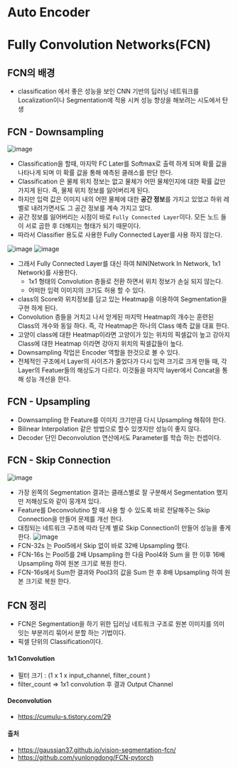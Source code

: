 # Auto Encoder

# Fully Convolution Networks(FCN)

## FCN의 배경
- classification 에서 좋은 성능을 보인 CNN 기반의 딥러닝 네트워크를 Localization이나 Segmentation에 적용 시켜 성능 향상을 해보려는 시도에서 탄생
  
## FCN - Downsampling
![image](https://gaussian37.github.io/assets/img/vision/segmentation/fcn/0.png)
- Classification을 할때, 마지막 FC Later를 Softmax로 출력 하게 되며 확률 값을 나타나게 되며 이 확률 값을 통해 예측된 클래스를 판단 한다.
- Classification 은 물체 위치 정보는 없고 물체가 어떤 물체인지에 대한 확률 값만 가지게 된다. 즉, 물체 위치 정보를 잃어버리게 된다.
- 하지만 입력 값은 이미지 내의 어떤 물체에 대한 **공간 정보**를 가지고 있었고 하위 레벨로 내려가면서도 그 공간 정보를 계속 가지고 있다.
- 공간 정보를 잃어버리는 시점이 바로 ``Fully Connected Layer``이다. 모든 노드 들이 서로 곱한 후 더해지는 형태가 되기 때문이다.
- 따라서 Classifier 용도로 사용한 Fully Connected Layer를 사용 하지 않는다.

![image](https://img1.daumcdn.net/thumb/R1280x0/?scode=mtistory2&fname=https%3A%2F%2Fblog.kakaocdn.net%2Fdn%2FdFCrua%2FbtqBBU4VRCv%2FSUGo2pXb9ERNo935sztYwK%2Fimg.png)
![image](https://img1.daumcdn.net/thumb/R1280x0/?scode=mtistory2&fname=https%3A%2F%2Fblog.kakaocdn.net%2Fdn%2Fb2MgcT%2FbtqBzPXN4P5%2FWk5vz6y3KZ5BsK61heOtY1%2Fimg.png)
- 그래서 Fully Connected Layer를 대신 하여 NIN(Network In Network, 1x1 Network)를 사용한다.
  - 1x1 형태의 Convolution 층들로 전환 하면서 위치 정보가 손실 되지 않는다. 
  - 어떠한 입력 이미지의 크기도 허용 할 수 있다.
- class의 Score와 위치정보를 담고 있는 Heatmap을 이용하여 Segmentation을 구현 하게 된다.
- Convolution 층들을 거치고 나서 얻게된 마지막 Heatmap의 개수는 훈련된 Class의 개수와 동일 하다. 즉, 각 Heatmap은 하나의 Class 예측 값을 대표 한다.
- 고양이 class에 대한 Heatmap이라면 고양이가 있는 위치의 픽셀값이 높고 강아지 Class에 대한 Heatmap 이라면 강아지 위치의 픽셀값들이 높다.
- Downsampling 작업은 Encoder 역할을 한것으로 볼 수 있다. 
- 전체적인 구조에서 Layer의 사이즈가 줄었다가 다시 입력 크기로 크게 만들 때, 각 Layer의 Featuer들의 해상도가 다르다. 이것들을 마지막 layer에서 Concat을 통해 성능 개선을 한다.


## FCN - Upsampling
- Downsampling 한 Feature를 이미지 크기만큼 다시 Upsampling 해줘야 한다.
- Bilinear Interpolation 같은 방법으로 할수 있겟지만 성능이 좋지 않다.
- Decoder 단인 Deconvolution 연산에서도 Parameter를 학습 하는 컨셉이다.


## FCN - Skip Connection
![image](https://gaussian37.github.io/assets/img/vision/segmentation/fcn/4.png)
- 가장 왼쪽의 Segmentation 결과는 클래스별로 잘 구분해서 Segmentation 했지만 저해상도와 같이 뭉개져 있다.
- Feature를 Deconvolutino 할 때 사용 할 수 있도록 바로 전달해주는 Skip Connection을 만들어 문제를 개선 한다.
- 대칭되는 네트워크 구조에 따라 단계 별로 Skip Connection이 만들어 성능을 좋게 한다.
![image](https://gaussian37.github.io/assets/img/vision/segmentation/fcn/5.png)
- FCN-32s 는 Pool5에서 Skip 없이 바로 32배 Upsampling 했다.
- FCN-16s 는 Pool5를 2배 Upsampling 한 다음 Pool4와 Sum 을 한 이후 16배 Upsampling 하여 원본 크기로 복원 한다.
- FCN-16s에서 Sum한 결과와 Pool3의 값을 Sum 한 후 8배 Upsampling 하여 원본 크기로 복원 한다.


## FCN 정리
- FCN은 Segmentation을 하기 위한 딥러닝 네트워크 구조로 원본 이미지를 의미 잇는 부분끼리 묶어서 분할 하는 기법이다.
- 픽셀 단위의 Classification이다.



#### 1x1 Convolution
- 필터 크기 : (1 x 1 x input_channel, filter_count )
- filter_count => 1x1 convolution 후 결과 Output Channel


#### Deconvolution
- https://cumulu-s.tistory.com/29

#### 출처
- https://gaussian37.github.io/vision-segmentation-fcn/
- https://github.com/yunlongdong/FCN-pytorch